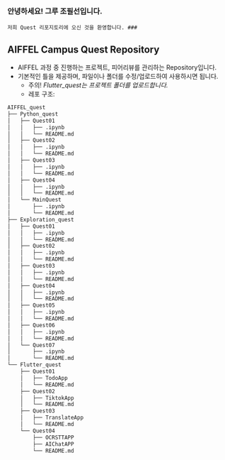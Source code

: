 ### 안녕하세요! 그루 조필선입니다. 
    저희 Quest 리포지토리에 오신 것을 환영합니다. ###

## AIFFEL Campus Quest Repository
- AIFFEL 과정 중 진행하는 프로젝트, 피어리뷰를 관리하는 Repository입니다.
- 기본적인 틀을 제공하며, 파일이나 폴더를 수정/업로드하여 사용하시면 됩니다.
    - 주의! *Flutter_quest는 프로젝트 폴더를 업로드합니다.*
    - 레포 구조:
```bash
AIFFEL_quest
├── Python_quest
│   ├── Quest01
│   │   ├── .ipynb
│   │   └── README.md
│   ├── Quest02
│   │   ├── .ipynb
│   │   └── README.md
│   ├── Quest03
│   │   ├── .ipynb
│   │   └── README.md
│   ├── Quest04
│   │   ├── .ipynb
│   │   └── README.md
│   └── MainQuest
│       ├── .ipynb
│       └── README.md
├── Exploration_quest
│   ├── Quest01
│   │   ├── .ipynb
│   │   └── README.md
│   ├── Quest02
│   │   ├── .ipynb
│   │   └── README.md
│   ├── Quest03
│   │   ├── .ipynb
│   │   └── README.md
│   ├── Quest04
│   │   ├── .ipynb
│   │   └── README.md
│   ├── Quest05
│   │   ├── .ipynb
│   │   └── README.md
│   ├── Quest06
│   │   ├── .ipynb
│   │   └── README.md
│   └── Quest07
│       ├── .ipynb
│       └── README.md
└── Flutter_quest
    ├── Quest01
    │   ├── TodoApp
    │   └── README.md
    ├── Quest02
    │   ├── TiktokApp
    │   └── README.md
    ├── Quest03
    │   ├── TranslateApp
    │   └── README.md
    └── Quest04
        ├── OCRSTTAPP
        ├── AIChatAPP
        └── README.md
```
